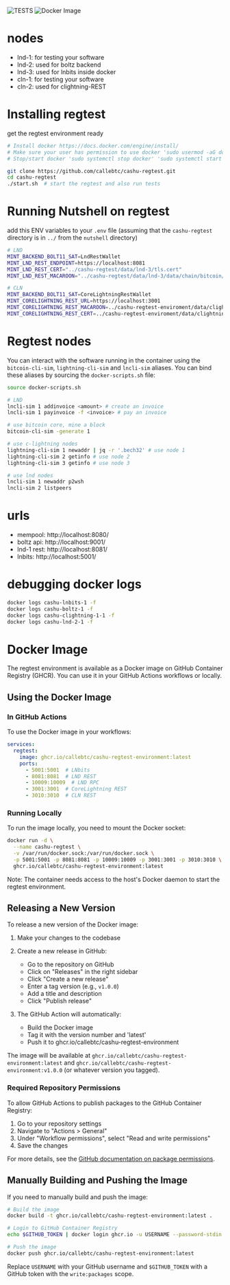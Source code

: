 ![TESTS](https://github.com/lnbits/legend-regtest-enviroment/actions/workflows/ci.yml/badge.svg)
![Docker Image](https://github.com/callebtc/cashu-regtest-environment/actions/workflows/publish-image.yml/badge.svg)

# nodes
* lnd-1: for testing your software
* lnd-2: used for boltz backend
* lnd-3: used for lnbits inside docker
* cln-1: for testing your software
* cln-2: used for clightning-REST

# Installing regtest 
get the regtest environment ready
```sh
# Install docker https://docs.docker.com/engine/install/
# Make sure your user has permission to use docker 'sudo usermod -aG docker ${USER}' then reboot
# Stop/start docker 'sudo systemctl stop docker' 'sudo systemctl start docker'

git clone https://github.com/callebtc/cashu-regtest.git
cd cashu-regtest
./start.sh  # start the regtest and also run tests
```

# Running Nutshell on regtest
add this ENV variables to your `.env` file (assuming that the `cashu-regtest` directory is in `../` from the `nutshell` directory)
```sh
# LND
MINT_BACKEND_BOLT11_SAT=LndRestWallet
MINT_LND_REST_ENDPOINT=https://localhost:8081
MINT_LND_REST_CERT="../cashu-regtest/data/lnd-3/tls.cert"
MINT_LND_REST_MACAROON="../cashu-regtest/data/lnd-3/data/chain/bitcoin/regtest/admin.macaroon"

# CLN
MINT_BACKEND_BOLT11_SAT=CoreLightningRestWallet
MINT_CORELIGHTNING_REST_URL=https://localhost:3001
MINT_CORELIGHTNING_REST_MACAROON=../cashu-regtest-enviroment/data/clightning-2-rest/access.macaroon
MINT_CORELIGHTNING_REST_CERT=../cashu-regtest-enviroment/data/clightning-2-rest/certificate.pem
```

# Regtest nodes

You can interact with the software running in the container using the `bitcoin-cli-sim`, `lightning-cli-sim` and `lncli-sim` aliases. You can bind these aliases by sourcing the `docker-scripts.sh` file:
```sh
source docker-scripts.sh

# LND
lncli-sim 1 addinvoice <amount> # create an invoice
lncli-sim 1 payinvoice -f <invoice> # pay an invoice

# use bitcoin core, mine a block
bitcoin-cli-sim -generate 1

# use c-lightning nodes
lightning-cli-sim 1 newaddr | jq -r '.bech32' # use node 1
lightning-cli-sim 2 getinfo # use node 2
lightning-cli-sim 3 getinfo # use node 3

# use lnd nodes
lncli-sim 1 newaddr p2wsh
lncli-sim 2 listpeers
```

# urls
* mempool: http://localhost:8080/
* boltz api: http://localhost:9001/
* lnd-1 rest: http://localhost:8081/
* lnbits: http://localhost:5001/

# debugging docker logs
```sh
docker logs cashu-lnbits-1 -f
docker logs cashu-boltz-1 -f
docker logs cashu-clightning-1-1 -f
docker logs cashu-lnd-2-1 -f
```

# Docker Image

The regtest environment is available as a Docker image on GitHub Container Registry (GHCR). You can use it in your GitHub Actions workflows or locally.

## Using the Docker Image

### In GitHub Actions

To use the Docker image in your workflows:

```yaml
services:
  regtest:
    image: ghcr.io/callebtc/cashu-regtest-environment:latest
    ports:
      - 5001:5001  # LNbits
      - 8081:8081  # LND REST
      - 10009:10009  # LND RPC
      - 3001:3001  # CoreLightning REST
      - 3010:3010  # CLN REST
```

### Running Locally

To run the image locally, you need to mount the Docker socket:

```sh
docker run -d \
  --name cashu-regtest \
  -v /var/run/docker.sock:/var/run/docker.sock \
  -p 5001:5001 -p 8081:8081 -p 10009:10009 -p 3001:3001 -p 3010:3010 \
  ghcr.io/callebtc/cashu-regtest-environment:latest
```

Note: The container needs access to the host's Docker daemon to start the regtest environment.

## Releasing a New Version

To release a new version of the Docker image:

1. Make your changes to the codebase
2. Create a new release in GitHub:
   - Go to the repository on GitHub
   - Click on "Releases" in the right sidebar
   - Click "Create a new release"
   - Enter a tag version (e.g., `v1.0.0`)
   - Add a title and description
   - Click "Publish release"

3. The GitHub Action will automatically:
   - Build the Docker image
   - Tag it with the version number and 'latest'
   - Push it to ghcr.io/callebtc/cashu-regtest-environment

The image will be available at `ghcr.io/callebtc/cashu-regtest-environment:latest` and `ghcr.io/callebtc/cashu-regtest-environment:v1.0.0` (or whatever version you tagged).

### Required Repository Permissions

To allow GitHub Actions to publish packages to the GitHub Container Registry:

1. Go to your repository settings
2. Navigate to "Actions > General"
3. Under "Workflow permissions", select "Read and write permissions"
4. Save the changes

For more details, see the [GitHub documentation on package permissions](https://docs.github.com/en/packages/managing-github-packages-using-github-actions-workflows/publishing-and-installing-a-package-with-github-actions).

## Manually Building and Pushing the Image

If you need to manually build and push the image:

```sh
# Build the image
docker build -t ghcr.io/callebtc/cashu-regtest-environment:latest .

# Login to GitHub Container Registry
echo $GITHUB_TOKEN | docker login ghcr.io -u USERNAME --password-stdin

# Push the image
docker push ghcr.io/callebtc/cashu-regtest-environment:latest
```

Replace `USERNAME` with your GitHub username and `$GITHUB_TOKEN` with a GitHub token with the `write:packages` scope.
